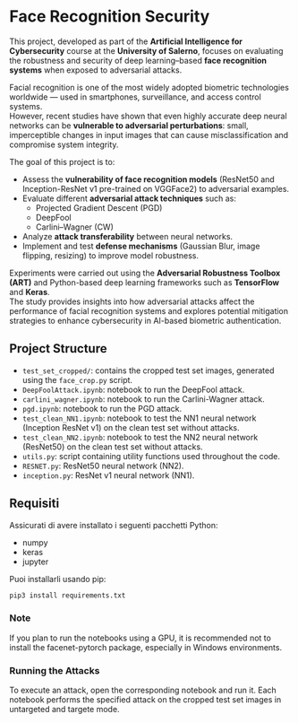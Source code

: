 # Face Recognition Security

This project, developed as part of the **Artificial Intelligence for Cybersecurity** course at the **University of Salerno**, focuses on evaluating the robustness and security of deep learning–based **face recognition systems** when exposed to adversarial attacks.

Facial recognition is one of the most widely adopted biometric technologies worldwide — used in smartphones, surveillance, and access control systems.  
However, recent studies have shown that even highly accurate deep neural networks can be **vulnerable to adversarial perturbations**: small, imperceptible changes in input images that can cause misclassification and compromise system integrity.

The goal of this project is to:
- Assess the **vulnerability of face recognition models** (ResNet50 and Inception-ResNet v1 pre-trained on VGGFace2) to adversarial examples.  
- Evaluate different **adversarial attack techniques** such as:
  - Projected Gradient Descent (PGD)  
  - DeepFool  
  - Carlini–Wagner (CW)  
- Analyze **attack transferability** between neural networks.  
- Implement and test **defense mechanisms** (Gaussian Blur, image flipping, resizing) to improve model robustness.

Experiments were carried out using the **Adversarial Robustness Toolbox (ART)** and Python-based deep learning frameworks such as **TensorFlow** and **Keras**.  
The study provides insights into how adversarial attacks affect the performance of facial recognition systems and explores potential mitigation strategies to enhance cybersecurity in AI-based biometric authentication.


## Project Structure

- `test_set_cropped/`: contains the cropped test set images, generated using the `face_crop.py` script. 
- `DeepFoolAttack.ipynb`: notebook to run the DeepFool attack.
- `carlini_wagner.ipynb`: notebook to run the Carlini-Wagner attack.
- `pgd.ipynb`: notebook to run the PGD attack.
- `test_clean_NN1.ipynb`: notebook to test the NN1 neural network (Inception ResNet v1) on the clean test set without attacks.
- `test_clean_NN2.ipynb`: notebook to test the NN2 neural network (ResNet50) on the clean test set without attacks.
- `utils.py`: script containing utility functions used throughout the code.
- `RESNET.py`: ResNet50 neural network (NN2).
- `inception.py`: ResNet v1 neural network (NN1).

## Requisiti

Assicurati di avere installato i seguenti pacchetti Python:

- numpy
- keras
- jupyter

Puoi installarli usando pip:
 ```bash
pip3 install requirements.txt
```



### Note
 
If you plan to run the notebooks using a GPU, it is recommended not to install the facenet-pytorch package, especially in Windows environments.

### Running the Attacks
To execute an attack, open the corresponding notebook and run it. Each notebook performs the specified attack on the cropped test set images in untargeted and targete mode.


  
